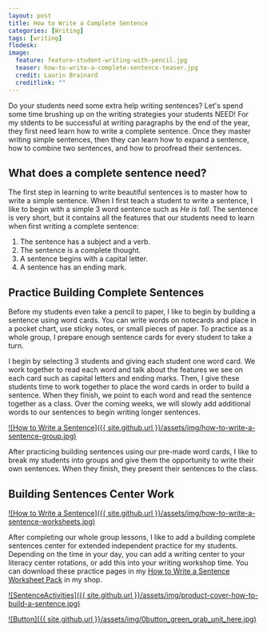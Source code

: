 ```yaml
---
layout: post
title: How to Write a Complete Sentence
categories: [Writing]
tags: [writing]
flodesk: 
image:
  feature: feature-student-writing-with-pencil.jpg
  teaser: how-to-write-a-complete-sentence-teaser.jpg
  credit: Laurin Brainard
  creditlink: ""
---
```

Do your students need some extra help writing sentences? Let's spend some time brushing up on the writing strategies your students NEED! For my stdents to be successful at writing paragraphs by the end of the year, they first need learn how to write a complete sentence. Once they master writing simple sentences, then they can learn how to expand a sentence, how to combine two sentences, and how to proofread their sentences. 

## What does a complete sentence need?

The first step in learning to write beautiful sentences is to master how to write a simple sentence. When I first teach a student to write a sentence, I like to begin with a simple 3 word sentence such as _He is tall._ The sentence is very short, but it contains all the features that our students need to learn when first writing a complete sentence:
1. The sentence has a subject and a verb.
2. The sentence is a complete thought.
3. A sentence begins with a capital letter.
4. A sentence has an ending mark.

## Practice Building Complete Sentences

Before my students even take a pencil to paper, I like to begin by building a sentence using word cards. You can write words on notecards and place in a pocket chart, use sticky notes, or small pieces of paper. To practice as a whole group, I prepare enough sentence cards for every student to take a turn.

I begin by selecting 3 students and giving each student one word card. We work together to read each word and talk about the features we see on each card such as capital letters and ending marks. Then, I give these students time to work together to place the word cards in order to build a sentence. When they finish, we point to each word and read the sentence together as a class. Over the coming weeks, we will slowly add additional words to our sentences to begin writing longer sentences. 

[![How to Write a Sentence]({{ site.github.url }}/assets/img/how-to-write-a-sentence-group.jpg)](https://www.teacherspayteachers.com/Product/How-to-Write-a-Sentence-Building-Sentences-Writing-Activity-7680019?utm_source=PB%20Blog&utm_campaign=20240211%20How%20to%20Write%20Complete%20Sentences%20Blog%20Post)

After practicing building sentences using our pre-made word cards, I like to break my students into groups and give them the opportunity to write their own sentences. When they finish, they present their sentences to the class. 

## Building Sentences Center Work

[![How to Write a Sentence]({{ site.github.url }}/assets/img/how-to-write-a-sentence-worksheets.jpg)](https://www.teacherspayteachers.com/Product/How-to-Write-a-Sentence-Building-Sentences-Writing-Activity-7680019?utm_source=PB%20Blog&utm_campaign=20240211%20How%20to%20Write%20Complete%20Sentences%20Blog%20Post)

After completing our whole group lessons, I like to add a building complete sentences center for extended independent practice for my students.  Depending on the time in your day, you can add a writing center to your literacy center rotations, or add this into your writing workshop time. You can download these practice pages in my [How to Write a Sentence Worksheet Pack](https://www.teacherspayteachers.com/Product/How-to-Write-a-Sentence-Building-Sentences-Writing-Activity-7680019?utm_source=PB%20Blog&utm_campaign=20240211%20How%20to%20Write%20Complete%20Sentences%20Blog%20Post) in my shop.

[![SentenceActivities]({{ site.github.url }}/assets/img/product-cover-how-to-build-a-sentence.jpg)](https://www.teacherspayteachers.com/Product/How-to-Write-a-Sentence-Building-Sentences-Writing-Activity-7680019?utm_source=PB%20Blog&utm_campaign=20240211%20How%20to%20Write%20Complete%20Sentences%20Blog%20Post)

[![Button]({{ site.github.url }}/assets/img/0button_green_grab_unit_here.jpg)](https://www.teacherspayteachers.com/Product/How-to-Write-a-Sentence-Building-Sentences-Writing-Activity-7680019?utm_source=PB%20Blog&utm_campaign=20240211%20How%20to%20Write%20Complete%20Sentences%20Blog%20Post)